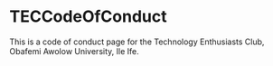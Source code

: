 # TECCodeOfConduct
This is a code of conduct page for the Technology Enthusiasts Club, Obafemi Awolow University, Ile Ife.
